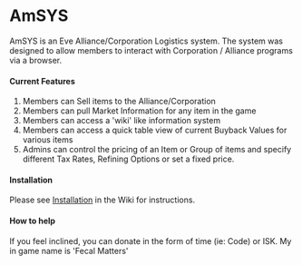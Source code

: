 AmSYS
=====
AmSYS is an Eve Alliance/Corporation Logistics system.  The system was designed to allow members to interact with 
Corporation / Alliance programs via a browser.

#### Current Features

1. Members can Sell items to the Alliance/Corporation
2. Members can pull Market Information for any item in the game
3. Members can access a 'wiki' like information system
4. Members can access a quick table view of current Buyback Values for various items
5. Admins can control the pricing of an Item or Group of items and specify different Tax Rates, Refining Options or set
a fixed price.

#### Installation
Please see [Installation](https://github.com/binarygod/AmSYS/wiki/Installation) in the Wiki for instructions.


#### How to help
If you feel inclined, you can donate in the form of time (ie: Code) or ISK.  My in game name is 'Fecal Matters'
